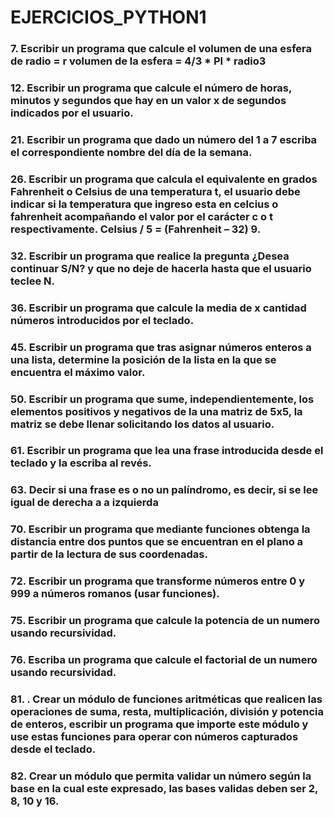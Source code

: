 # EJERCICIOS_PYTHON1
### 7. Escribir un programa que calcule el volumen de una esfera de radio = r volumen de la esfera = 4/3 * PI * radio3


### 12. Escribir un programa que calcule el número de horas, minutos y segundos que hay en un valor x de segundos indicados por el usuario.


### 21. Escribir un programa que dado un número del 1 a 7 escriba el correspondiente nombre del día de la semana.


### 26. Escribir un programa que calcula el equivalente en grados Fahrenheit o Celsius de una temperatura t, el usuario debe indicar si la temperatura que ingreso esta en celcius o fahrenheit acompañando el valor por el carácter c o t respectivamente. Celsius / 5 = (Fahrenheit – 32) 9.


### 32. Escribir un programa que realice la pregunta ¿Desea continuar S/N? y que no deje de hacerla hasta que el usuario teclee N.


### 36.   Escribir un programa que calcule la media de x cantidad números introducidos por el teclado.


### 45.  Escribir un programa que tras asignar números enteros a una lista, determine la posición de la lista en la que se encuentra el máximo valor. 


### 50. Escribir un programa que sume, independientemente, los elementos positivos y negativos de la una matriz de 5x5, la matriz se debe llenar solicitando los datos al usuario. 


###  61. Escribir un programa que lea una frase introducida desde el teclado y la escriba al revés. 

### 63. Decir si una frase es o no un palíndromo, es decir, si se lee igual de derecha a a izquierda

### 70. Escribir un programa que mediante funciones obtenga la distancia entre dos puntos que se encuentran en el plano a partir de la lectura de sus coordenadas.


### 72.  Escribir un programa que transforme números entre 0 y 999 a números romanos (usar funciones).


### 75. Escribir un programa que calcule la potencia de un numero usando recursividad.


### 76. Escriba un programa que calcule el factorial de un numero usando recursividad.

### 81. . Crear un módulo de funciones aritméticas que realicen las operaciones de suma, resta, multiplicación, división y potencia de enteros, escribir un programa que importe este módulo y use estas funciones para operar con números capturados desde el teclado.


### 82.   Crear un módulo que permita validar un número según la base en la cual este expresado, las bases validas deben ser 2, 8, 10 y 16.


###  
